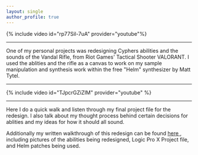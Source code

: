 ```yaml
---
layout: single
author_profile: true
---
```


{% include video id="rp77Sil-7uA" provider="youtube"%}

---

One of my personal projects was redesigning Cyphers abilities and the sounds of the Vandal Rifle, from Riot Games' Tactical Shooter VALORANT.
I used the ablities and the rifle as a canvas to work on my sample manipulation and synthesis work within the free "Helm" synthesizer by Matt Tytel.

---

{% include video id="TJpcrGZiZIM" provider="youtube" %}

---

Here I do a quick walk and listen through my final project file for the redesign. I also talk about my thought process behind certain decisions for ablities and my ideas for how it should all sound.

Additionally my written walkthrough of this redesign can be found <a href="https://docs.google.com/document/d/1X4P_k-eWFvxTlwSyYkSfqDSHVL4gRprytMOkhu6AP4w/edit?usp=sharing"> here <a/>, including pictures of the abilities being redesigned, Logic Pro X Project file, and Helm patches being used.  
